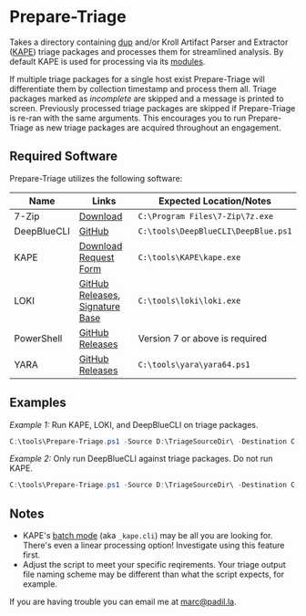 # Prepare-Triage

Takes a directory containing [dup](https://tzworks.net/prototype_page.php?proto_id=37) and/or Kroll Artifact Parser and Extractor ([KAPE](https://www.kroll.com/en/services/cyber-risk/investigate-and-respond/kroll-artifact-parser-extractor-kape)) triage packages and processes them for streamlined analysis. By default KAPE is used for processing via its [modules](https://ericzimmerman.github.io/KapeDocs/#!Pages\2.2-Modules.md).

If multiple triage packages for a single host exist Prepare-Triage will differentiate them by collection timestamp and process them all. Triage packages marked as *incomplete* are skipped and a message is printed to screen. Previously processed triage packages are skipped if Prepare-Triage is re-ran with the same arguments. This encourages you to run Prepare-Triage as new triage packages are acquired throughout an engagement.

## Required Software

Prepare-Triage utilizes the following software:

|Name|Links|Expected Location/Notes|
|----|----|----|
|7-Zip|[Download](https://www.7-zip.org/download.html)|`C:\Program Files\7-Zip\7z.exe`|
|DeepBlueCLI|[GitHub](https://github.com/sans-blue-team/DeepBlueCLI)|`C:\tools\DeepBlueCLI\DeepBlue.ps1`|
|KAPE|[Download Request Form](https://www.kroll.com/en/services/cyber-risk/investigate-and-respond/kroll-artifact-parser-extractor-kape)|`C:\tools\KAPE\kape.exe`|
|LOKI|[GitHub Releases](https://github.com/Neo23x0/Loki/releases), [Signature Base](https://github.com/Neo23x0/signature-base)|`C:\tools\loki\loki.exe`|
|PowerShell|[GitHub Releases](https://github.com/PowerShell/powershell/releases)|Version 7 or above is required
|YARA|[GitHub Releases](https://github.com/VirusTotal/yara/releases)|`C:\tools\yara\yara64.ps1`|

## Examples

*Example 1:* Run KAPE, LOKI, and DeepBlueCLI on triage packages.

```PowerShell
C:\tools\Prepare-Triage.ps1 -Source D:\TriageSourceDir\ -Destination C:\OutputDir\ -Scans Loki,DeepBlueCLI
```

*Example 2:* Only run DeepBlueCLI against triage packages. Do not run KAPE.

```PowerShell
C:\tools\Prepare-Triage.ps1 -Source D:\TriageSourceDir\ -Destination C:\OutputDir\ -Scans DeepBlueCLI -NoKape
```

## Notes

- KAPE's [batch mode](https://ericzimmerman.github.io/KapeDocs/#!Pages\3.1-Batch-mode.md) (aka `_kape.cli`) may be all you are looking for. There's even a linear processing option! Investigate using this feature first.
- Adjust the script to meet your specific reqirements. Your triage output file naming scheme may be different than what the script expects, for example.

If you are having trouble you can email me at [marc@padil.la](mailto:marc@padil.la).